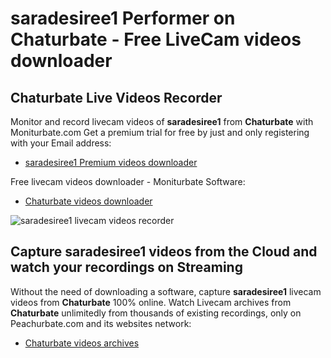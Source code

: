 # saradesiree1 Performer on Chaturbate - Free LiveCam videos downloader

## Chaturbate Live Videos Recorder

Monitor and record livecam videos of **saradesiree1** from **Chaturbate** with Moniturbate.com
Get a premium trial for free by just and only registering with your Email address:
* [saradesiree1 Premium videos downloader](https://moniturbate.com/request-demo-licence-key.html)

Free livecam videos downloader - Moniturbate Software:
* [Chaturbate videos downloader](https://moniturbate.com/moniturbate-download-software.html)

![saradesiree1 livecam videos recorder](https://peachurnet.com/templates/moniturbate-software.png)


## Capture saradesiree1 videos from the Cloud and watch your recordings on Streaming

Without the need of downloading a software, capture **saradesiree1** livecam videos from **Chaturbate** 100% online.
Watch Livecam archives from **Chaturbate** unlimitedly from thousands of existing recordings, only on Peachurbate.com and its websites network:
* [Chaturbate videos archives](https://peachurnet.com/)